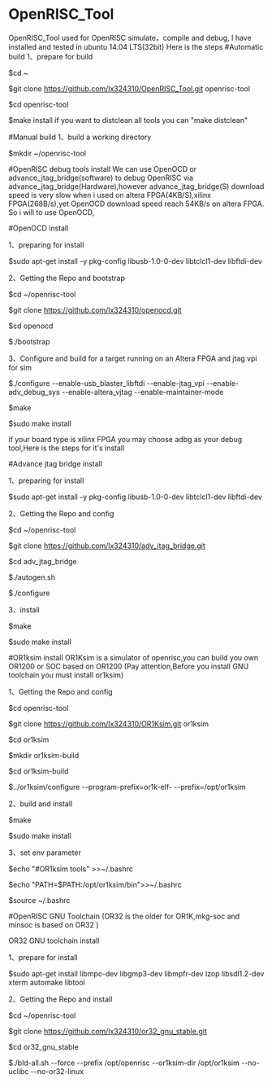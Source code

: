 # OpenRISC_Tool 
OpenRISC_Tool used for OpenRISC simulate，compile and debug, I have installed and tested in ubuntu 14.04 LTS(32bit) 
Here is the steps 
#Automatic build
1、prepare for build
  
  $cd ~
  
  $git clone https://github.com/lx324310/OpenRISC_Tool.git openrisc-tool
  
  $cd openrisc-tool
  
  $make install
if you want to distclean all tools you can "make distclean"
  
#Manual build
1、build a working directory
  
  $mkdir ~/openrisc-tool
  
#OpenRISC debug tools install
We can use OpenOCD or advance_jtag_bridge(software) to debug OpenRISC via advance_jtag_bridge(Hardware),however advance_jtag_bridge(S) download speed is very slow when i used on altera FPGA(4KB/S),xilinx FPGA(268B/s),yet OpenOCD download speed reach 54KB/s on altera FPGA. So i will to use OpenOCD,

#OpenOCD install

1、preparing for install
  
  $sudo apt-get install -y pkg-config libusb-1.0-0-dev libtclcl1-dev libftdi-dev
  
2、Getting the Repo and bootstrap
  
  $cd ~/openrisc-tool
  
  $git clone https://github.com/lx324310/openocd.git
  
  $cd openocd
  
  $./bootstrap

3、Configure and build for a target running on an Altera FPGA and jtag vpi for sim
  
  $./configure --enable-usb_blaster_libftdi --enable-jtag_vpi --enable-adv_debug_sys --enable-altera_vjtag  --enable-maintainer-mode

  $make 
  
  $sudo make install

if your board type is xilinx FPGA you may choose adbg as your debug tool,Here is the steps for it's install

#Advance jtag bridge install

1、preparing for install

  $sudo apt-get install -y pkg-config libusb-1.0-0-dev libtclcl1-dev libftdi-dev

2、Getting the Repo and config

  $cd ~/openrisc-tool

$git clone https://github.com/lx324310/adv_jtag_bridge.git

  $cd adv_jtag_bridge

  $./autogen.sh

  $./configure

3、install

  $make

  $sudo make install

#OR1ksim install
OR1Ksim is a simulator of openrisc,you can build you own OR1200 or SOC based on OR1200
(Pay attention,Before you install GNU toolchain you must install or1ksim)
  
1、Getting the Repo and config

  $cd openrisc-tool
  
  $git clone https://github.com/lx324310/OR1Ksim.git or1ksim
  
  $cd or1ksim
  
  $mkdir or1ksim-build
  
  $cd or1ksim-build
  
  $../or1ksim/configure --program-prefix=or1k-elf- --prefix=/opt/or1ksim
  
2、build and install

  $make
  
  $sudo make install

3、set env parameter
  
  $echo "#OR1ksim tools" >>~/.bashrc
  
  $echo "PATH=\$PATH:/opt/or1ksim/bin">>~/.bashrc
  
  $source ~/.bashrc
  
#OpenRISC GNU Toolchain
(OR32 is the older for OR1K,mkg-soc and minsoc is based on OR32 )

OR32 GNU toolchain install

1、prepare for install 

  $sudo apt-get install libmpc-dev libgmp3-dev libmpfr-dev lzop libsdl1.2-dev xterm automake libtool
  
2、Getting the Repo and install
  
  $cd ~/openrisc-tool
  
  $git clone https://github.com/lx324310/or32_gnu_stable.git

  $cd or32_gnu_stable
  
  $./bld-all.sh --force --prefix /opt/openrisc --or1ksim-dir /opt/or1ksim --no-uclibc --no-or32-linux 
  



  



  
